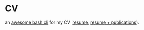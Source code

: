 # CV

an [awesome bash cli](https://github.com/kamangir/awesome-bash-cli) for my CV ([resume](https://abadpour-com.s3.ca-central-1.amazonaws.com/cv/arash-abadpour-resume.pdf), [resume + publications](https://abadpour-com.s3.ca-central-1.amazonaws.com/cv/arash-abadpour-resume-full.pdf)).
